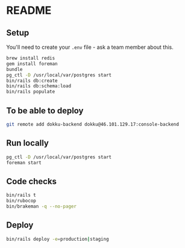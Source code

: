 # README

## Setup

You'll need to create your `.env` file - ask a team member about this.

```sh
brew install redis
gem install foreman
bundle
pg_ctl -D /usr/local/var/postgres start
bin/rails db:create
bin/rails db:schema:load
bin/rails populate
```

## To be able to deploy

```sh
git remote add dokku-backend dokku@46.101.129.17:console-backend
```

## Run locally

```sh
pg_ctl -D /usr/local/var/postgres start
foreman start
```

## Code checks

```sh
bin/rails t
bin/rubocop
bin/brakeman -q --no-pager
```

## Deploy

```sh
bin/rails deploy -e=production|staging
```
